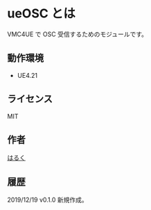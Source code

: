 # ueOSC とは
VMC4UE で OSC 受信するためのモジュールです。

## 動作環境
- UE4.21

## ライセンス
MIT

## 作者
[はるく](https://twitter.com/HAL9_HARUKU)

## 履歴
2019/12/19 v0.1.0
新規作成。
